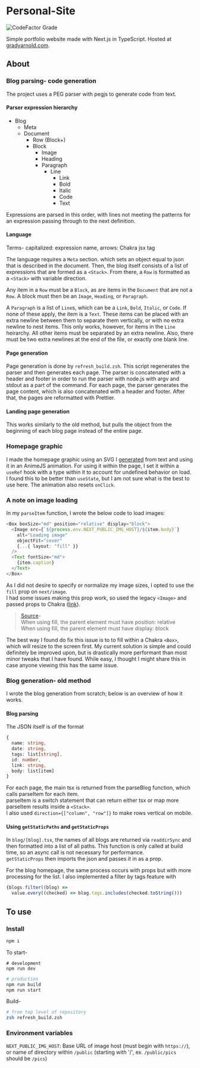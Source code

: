 # Personal-Site

![CodeFactor Grade](https://img.shields.io/codefactor/grade/github/blithersoup/personal-website)

Simple portfolio website made with Next.js in TypeScript.  Hosted at [gradyarnold.com](https://gradyarnold.com).

## About 

### Blog parsing- code generation
 
The project uses a PEG parser with pegjs to generate code from text.

#### Parser expression hierarchy

* Blog
  * Meta
  * Document
    * Row (Block+)
    * Block
      * Image
      * Heading
      * Paragraph
        * Line
          * Link
          * Bold
          * Italic
          * Code
          * Text

Expressions are parsed in this order, with lines not meeting the patterns for an expression passing through to the 
next definition.

#### Language

Terms- capitalized: expression name, arrows: Chakra jsx tag

The language requires a `Meta` section. which sets an object equal to json that is described in the document.  Then, 
the blog itself consists of a list of expressions that are formed as a `<Stack>`.  From there, a `Row` is formatted 
as a `<Stack>` with variable direction.

Any item in a `Row` must be a `Block`, as are items in the `Document` that are not a `Row`.  A block must then be an 
`Image`, `Heading`, or `Paragraph`.

A `Paragraph` is a list of `Line`s, which can be a `Link`, `Bold`, `Italic`, or `Code`.  If none of these apply, the 
item is a `Text`.  These items can be placed with an extra newline between them to separate them vertically, or with 
no extra newline to nest items.  This only works, however, for items in the `Line` heirarchy.  All other items must 
be separated by an extra newline.  Also, there must be two extra newlines at the end of the file, or exactly one blank 
line.

#### Page generation

Page generation is done by `refresh_build.zsh`.  This script regenerates the parser and then generates each page. 
The parser is concatenated with a header and footer in order to run the parser with node.js with argv and stdout 
as a part of the command.  For each page, the parser generates the page content, which is also concatenated with 
a header and footer.  After that, the pages are reformatted with Prettier.

#### Landing page generation

This works similarly to the old method, but pulls the object from the beginning of each blog page instead of the 
entire page.

### Homepage graphic

I made the homepage graphic using an SVG I [generated](https://danmarshall.github.io/google-font-to-svg-path/) 
from text and using it in an AnimeJS animation.  For using it within the page, I set it within a `useRef` hook 
with a type within it to account for undefined behavior on load.  I found this to be better than `useState`, but 
I am not sure what is the best to use here.  The animation also resets `onClick`.

### A note on image loading

In my `parseItem` function, I wrote the below code to load images:

```typescript
<Box boxSize="md" position="relative" display="block">
  <Image src={`${process.env.NEXT_PUBLIC_IMG_HOST}/${item.body}`}
    alt="Loading image"
    objectFit="cover"
    {...{ layout: "fill" }}
  />
  <Text fontSize="md">
    {item.caption}
  </Text>
</Box>
```

As I did not desire to specify or normalize my image sizes, I opted to use the `fill` prop on `next/image`.  
I had some issues making this prop work, so used the legacy `<Image>` and passed props to 
Chakra ([link](https://stackoverflow.com/a/69596519)).

> [Source](https://nextjs.org/docs/basic-features/image-optimization)- \
> When using fill, the parent element must have position: relative \
> When using fill, the parent element must have display: block 


The best way I found do fix this issue is to to fill within a Chakra `<Box>`, which will resize to the screen 
first.  My current solution is simple and could definitely be improved upon, but is drastically more performant 
than most minor tweaks that I have found.  While easy, I thought I might share this in case anyone viewing this 
has the same issue.

### Blog generation- old method

I wrote the blog generation from scratch; below is an overview of how it works.

#### Blog parsing

The JSON itself is of the format 

```typescript
{
  name: string,
  date: string,
  tags: list[string],
  id: number,
  link: string,
  body: list[item]
}
```

For each page, the main tsx is returned from the parseBlog function, which calls parseItem for each item.  
parseItem is a switch statement that can return either tsx or map more parseItem results inside a `<Stack>`.  
I also used `direction={["column", "row"]}` to make rows vertical on mobile.

#### Using `getStaticPaths` and `getStaticProps`

In `blog/[blog].tsx`, the names of all blogs are returned via `readdirSync` and then formatted into a list 
of all paths.  This function is only called at build time, so an async call is not necessary for performance.  
`getStaticProps` then imports the json and passes it in as a prop.

For the blog homepage, the same process occurs with props but with more processing for the list.  I also 
implemented a filter by tags feature with

```typescript
{blogs.filter((blog) =>
  value.every((checked) => blog.tags.includes(checked.toString()))
```

## To use

### Install

```bash
npm i
```

To start-

```
# development
npm run dev
```

```bash
# production
npm run build
npm run start
```

Build-

```bash
# from top level of repository
zsh refresh_build.zsh
```

### Environment variables

`NEXT_PUBLIC_IMG_HOST`: Base URL of image host (must begin with `https://`), or name of directory 
within `/public` (starting with '/', ex. `/public/pics` should be `/pics`)
